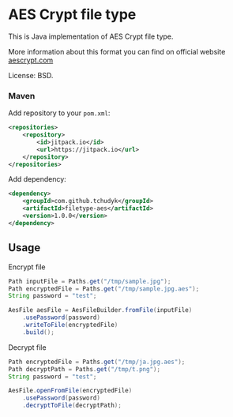# AES Crypt file type

This is Java implementation of AES Crypt file type.

More information about this format you can find on official website [aescrypt.com](https://www.aescrypt.com/)

License: BSD.

### Maven
Add repository to your `pom.xml`:
```xml
<repositories>
    <repository>
        <id>jitpack.io</id>
        <url>https://jitpack.io</url>
    </repository>
</repositories>
```

Add dependency:
```xml
<dependency>
    <groupId>com.github.tchudyk</groupId>
    <artifactId>filetype-aes</artifactId>
    <version>1.0.0</version>
</dependency>
```

## Usage
Encrypt file
```java
Path inputFile = Paths.get("/tmp/sample.jpg");
Path encryptedFile = Paths.get("/tmp/sample.jpg.aes");
String password = "test";

AesFile aesFile = AesFileBuilder.fromFile(inputFile)
    .usePassword(password)
    .writeToFile(encryptedFile)
    .build();
```


Decrypt file
```java
Path encryptedFile = Paths.get("/tmp/ja.jpg.aes");
Path decryptPath = Paths.get("/tmp/t.png");
String password = "test";

AesFile.openFromFile(encryptedFile)
    .usePassword(password)
    .decryptToFile(decryptPath);
```
